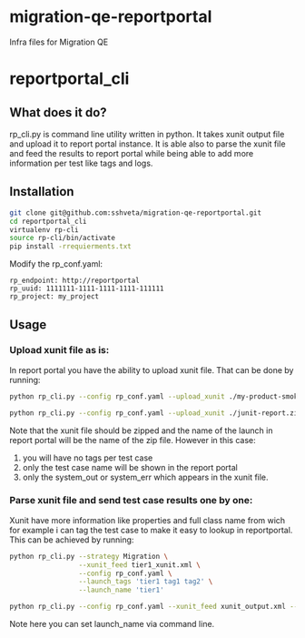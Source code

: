 # migration-qe-reportportal
Infra files for Migration QE
# reportportal_cli

## What does it do?
rp_cli.py is command line utility written in python. It takes xunit output file
and upload it to report portal instance. It is able also to parse the xunit file and feed the results to report portal
while being able to add more information per test like tags and logs.

## Installation
```bash
git clone git@github.com:sshveta/migration-qe-reportportal.git
cd reportportal_cli
virtualenv rp-cli
source rp-cli/bin/activate
pip install -rrequierments.txt
```
Modify the rp_conf.yaml:
```plain/text
rp_endpoint: http://reportportal
rp_uuid: 1111111-1111-1111-1111-111111
rp_project: my_project
```

## Usage

### Upload xunit file as is:

In report portal you have the ability to upload xunit file. That can be done by running:
```bash
python rp_cli.py --config rp_conf.yaml --upload_xunit ./my-product-smoke-tests.zip   --launch_description 'some description of the launch '  --launch_tags 'smoke tag1 tag2 tag3'

python rp_cli.py --config rp_conf.yaml --upload_xunit ./junit-report.zip   --launch_description 'testing reportportal'  --launch_tags 'mta'

```
Note that the xunit file should be zipped and the name of the launch in report portal will be the name of the zip file.
However in this case:
1. you will have no tags per test case
2. only the test case name will be shown in the report portal
3. only the system_out or system_err which appears in the xunit file.

### Parse xunit file and send test case results one by one:
Xunit have more information like properties and full class name from wich for example i can tag the test case to make it easy to lookup in reportportal. This can be achieved by running:
```bash
python rp_cli.py --strategy Migration \
                 --xunit_feed tier1_xunit.xml \
                 --config rp_conf.yaml \
                 --launch_tags 'tier1 tag1 tag2' \
                 --launch_name 'tier1'

python rp_cli.py --config rp_conf.yaml --xunit_feed xunit_output.xml --launch_name MTA-5.0.2 --launch_description launch_desc --launch_tags mta-5.0.2 --strategy Migration 
```
Note here you can set launch_name via command line.

```
